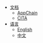 * [文档]()
  * [AppChain](zh-cn/appchain/get-started/intro)
  * [CITA](zh-cn/cita/cita/welcome)
* [语言]()
  * [English](/)
  * [中文](/zh-cn/)